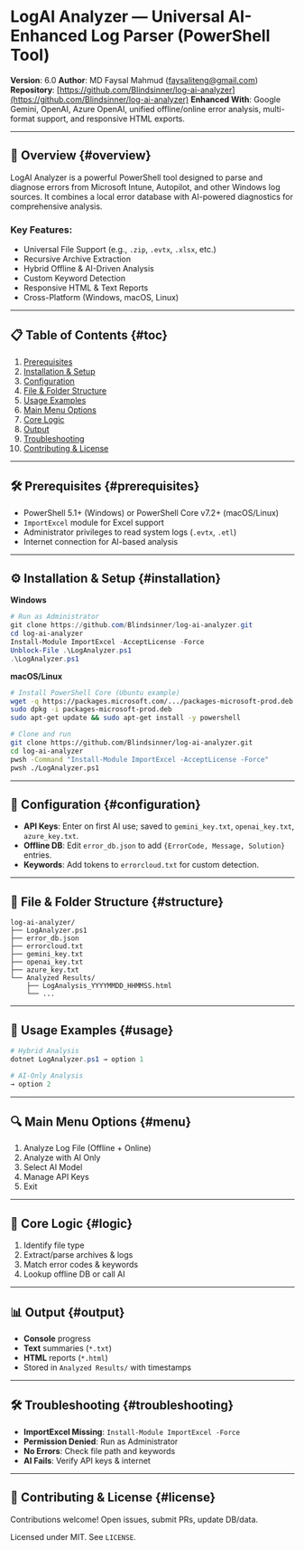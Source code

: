 # LogAI Analyzer — Universal AI-Enhanced Log Parser (PowerShell Tool)

**Version**: 6.0 &#x20;
**Author**: MD Faysal Mahmud ([faysaliteng@gmail.com](mailto:faysaliteng@gmail.com)) &#x20;
**Repository**: [https://github.com/Blindsinner/log-ai-analyzer](https://github.com/Blindsinner/log-ai-analyzer) &#x20;
**Enhanced With**: Google Gemini, OpenAI, Azure OpenAI, unified offline/online error analysis, multi-format support, and responsive HTML exports.

---

## 📖 Overview {#overview}

LogAI Analyzer is a powerful PowerShell tool designed to parse and diagnose errors from Microsoft Intune, Autopilot, and other Windows log sources. It combines a local error database with AI-powered diagnostics for comprehensive analysis.

### Key Features:

* Universal File Support (e.g., `.zip`, `.evtx`, `.xlsx`, etc.)
* Recursive Archive Extraction
* Hybrid Offline & AI-Driven Analysis
* Custom Keyword Detection
* Responsive HTML & Text Reports
* Cross-Platform (Windows, macOS, Linux)

---

## 📋 Table of Contents {#toc}

1. [Prerequisites](#prerequisites)
2. [Installation & Setup](#installation)
3. [Configuration](#configuration)
4. [File & Folder Structure](#structure)
5. [Usage Examples](#usage)
6. [Main Menu Options](#menu)
7. [Core Logic](#logic)
8. [Output](#output)
9. [Troubleshooting](#troubleshooting)
10. [Contributing & License](#license)

---

## 🛠️ Prerequisites {#prerequisites}

* PowerShell 5.1+ (Windows) or PowerShell Core v7.2+ (macOS/Linux)
* `ImportExcel` module for Excel support
* Administrator privileges to read system logs (`.evtx`, `.etl`)
* Internet connection for AI-based analysis

---

## ⚙️ Installation & Setup {#installation}

**Windows**

```powershell
# Run as Administrator
git clone https://github.com/Blindsinner/log-ai-analyzer.git
cd log-ai-analyzer
Install-Module ImportExcel -AcceptLicense -Force
Unblock-File .\LogAnalyzer.ps1
.\LogAnalyzer.ps1
```

**macOS/Linux**

```bash
# Install PowerShell Core (Ubuntu example)
wget -q https://packages.microsoft.com/.../packages-microsoft-prod.deb
sudo dpkg -i packages-microsoft-prod.deb
sudo apt-get update && sudo apt-get install -y powershell

# Clone and run
git clone https://github.com/Blindsinner/log-ai-analyzer.git
cd log-ai-analyzer
pwsh -Command "Install-Module ImportExcel -AcceptLicense -Force"
pwsh ./LogAnalyzer.ps1
```

---

## 🔧 Configuration {#configuration}

* **API Keys**: Enter on first AI use; saved to `gemini_key.txt`, `openai_key.txt`, `azure_key.txt`.
* **Offline DB**: Edit `error_db.json` to add `{ErrorCode, Message, Solution}` entries.
* **Keywords**: Add tokens to `errorcloud.txt` for custom detection.

---

## 📂 File & Folder Structure {#structure}

```
log-ai-analyzer/
├── LogAnalyzer.ps1
├── error_db.json
├── errorcloud.txt
├── gemini_key.txt
├── openai_key.txt
├── azure_key.txt
└── Analyzed Results/
    ├── LogAnalysis_YYYYMMDD_HHMMSS.html
    └── ...
```

---

## 🚀 Usage Examples {#usage}

```powershell
# Hybrid Analysis
dotnet LogAnalyzer.ps1 → option 1

# AI-Only Analysis
→ option 2
```

---

## 🔍 Main Menu Options {#menu}

1. Analyze Log File (Offline + Online)
2. Analyze with AI Only
3. Select AI Model
4. Manage API Keys
5. Exit

---

## 🧩 Core Logic {#logic}

1. Identify file type
2. Extract/parse archives & logs
3. Match error codes & keywords
4. Lookup offline DB or call AI

---

## 📊 Output {#output}

* **Console** progress
* **Text** summaries (`*.txt`)
* **HTML** reports (`*.html`)
* Stored in `Analyzed Results/` with timestamps

---

## 🛠️ Troubleshooting {#troubleshooting}

* **ImportExcel Missing**: `Install-Module ImportExcel -Force`
* **Permission Denied**: Run as Administrator
* **No Errors**: Check file path and keywords
* **AI Fails**: Verify API keys & internet

---

## 🤝 Contributing & License {#license}

Contributions welcome! Open issues, submit PRs, update DB/data.

Licensed under MIT. See `LICENSE`.
